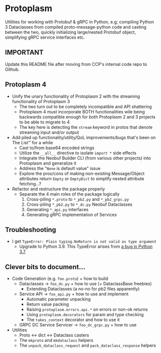 # Protoplasm

Utilities for working with Protobuf & gRPC in Python, e.g; compiling Python 3 
Dataclasses from compiled proto-message-python code and casting between the two,
quickly initializing large/nested Protobuf object, simplifying gRPC service 
interfaces etc. 

## IMPORTANT

Update this README file after moving from CCP's internal code repo to Github.



## Protoplasm 4

* Unify the unary functionality of Protoplasm 2 with the streaming 
  functionality of Protoplasm 3
  * The two turn out to be completely incompatible and API shattering
  * Protoplasm 4 must incorporate BOTH functionalities wile being backwards 
    compatible enough for both Protoplasm 2 and 3 projects to be able to 
    migrate to 4
  * The key here is detecting the `stream` keyword in protos that denote 
    streaming input and/or output
* Add piled up functionality/utility/QoL improvements/bugs that's been on The 
  List™ for a while
  * Cast to/from base64 encoded strings
  * Utilize the `__all__` directive to isolate `import *` side effects 
  * Integrate the Neobuf Builder CLI (from various other projects) into 
    Protoplasm and generalize it
  * Address the "`None` is default value" issue
  * Explore the pros/cons of making non-existing Message/Object attributes 
    return `Empty` or `EmptyDict` to simplify nested attribute fetching...?
* Refactor and restructure the package properly
  * Separate the 4 main roles of the package logically
    1. Cross-piling `*.proto` to `*_pb2.py` and `*_pb2_grpc.py`
    2. Cross-piling `*_pb2.py` to `*_dc.py` Neobuf Dataclasses
    3. Generating `*_api.py` interfaces
    4. Generating gRPC implementation of Services

## Troubleshooting

* I get `TypeError: Plain typing.NoReturn is not valid as type argument`
    * Upgrade to Python 3.9. This TypeError arises from [a bug in Python 3.7](https://bugs.python.org/issue34921)


## Clever bits to document...

- Code Generation (e.g. `foo.proto`) + how to build
    - Dataclasses -> `foo_dc.py` + how to use (+ DataclassBase freebies)
        - Extending Dataclasses (a no-no for pb2 files apparently)
    - Service API -> `foo_api.py` + how to use and implement
        - Automatic parameter unpacking
        - Return value packing
        - Raising `protoplasm.errors.api.*` on errors or non-ok returns
        - Using `protoplasm.decorators` for param and type checking
        - The `takes_context` decorator and how to use it
    - GRPC DC Service Servicer -> `foo_dc_grpc.py` + how to use
- Utilities
    - Proto <-> dict <-> Dataclass casters
    - The `mkproto` and `mkdataclass` helpers
    - The `unpack_dataclass_request` and `pack_dataclass_response` helpers
